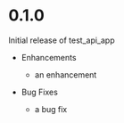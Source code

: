 # 0.1.0

Initial release of test_api_app

* Enhancements
  * an enhancement

* Bug Fixes
  * a bug fix
